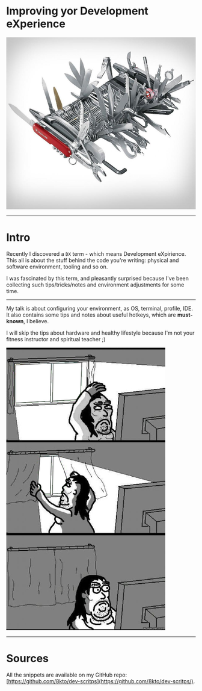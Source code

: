 # Improving yor Development eXperience
<img 
  id="cover-image" 
  src="./images/giant-swiss-army-knife.jpg" 
  alt="Tips and tricks, notes, howto's about configuring your environment, as OS, terminal, profile, git and vim and even a bit more." 
/>

---
# Intro

Recently I discovered a `DX` term - which means Development eXpirience. 
This all is about the stuff behind the code you're writing: physical and software environment, tooling and so on.

I was fascinated by this term, and pleasantly surprised because I've been collecting such tips/tricks/notes and environment adjustments for some time.

---
<div class="row">
  <div class="col-half">
  <p>
      My talk is about configuring your environment, as OS, terminal, profile, IDE. It also contains some tips and notes about useful hotkeys, which are <strong>must-known</strong>, I believe.</p>
    <p>
      I will skip the tips about hardware and healthy lifestyle because I'm not your fitness instructor and spiritual teacher ;)</p>
  </div>
  <div class="col-half">
    <img 
      src="./images/close-curtains.png" 
      alt="" 
    />
  </div>
</div>

---
# Sources
All the snippets are available on my GitHub repo: [https://github.com/8kto/dev-scritps](https://github.com/8kto/dev-scritps/).
